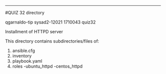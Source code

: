 ---
#QUIZ 32 directory

qgarnaldo-tip
sysad2-12021
1710043
quiz32

Installment of HTTPD server

This directory contains subdirectories/files of:
1. ansible.cfg
2. inventory
3. playbook.yaml
4. roles
	-ubuntu_httpd 
	-centos_httpd
